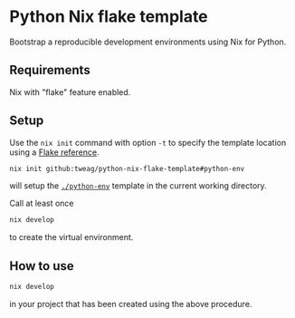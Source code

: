 # Python Nix flake template

Bootstrap a reproducible development environments using Nix for Python.

## Requirements

Nix with "flake" feature enabled.

## Setup

Use the `nix init` command with option `-t` to specify the template location using a [Flake reference](https://nixos.org/manual/nix/stable/command-ref/new-cli/nix3-flake.html#flake-references).

```bash
nix init github:tweag/python-nix-flake-template#python-env
```

will setup the [`./python-env`](./python-env) template in the current working directory.

Call at least once

```bash
nix develop
```

to create the virtual environment.

## How to use

```bash
nix develop
```

in your project that has been created using the above procedure.

